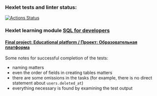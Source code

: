 ### Hexlet tests and linter status:
[![Actions Status](https://github.com/paalso/sql-for-developers-project-136/actions/workflows/hexlet-check.yml/badge.svg)](https://github.com/paalso/sql-for-developers-project-136/actions)


### Hexlet learning module [SQL for developers](https://ru.hexlet.io/programs/sql-for-developers)

#### [Final project: Educational platform / Проект: Образовательная платформа ](https://ru.hexlet.io/programs/sql-for-developers/projects/136)


Some notes for successful completion of the tests:
- naming matters
- even the order of fields in creating tables matters
- there are some omissions in the tasks (for example, there is no direct statement about `users.deleted_at`)
- everything necessary is found by examining the test output
